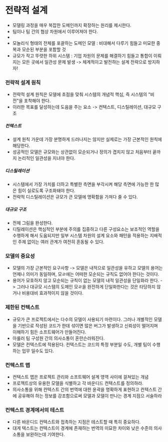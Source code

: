 # 전략적 설계

- 모델링 과정을 매우 복잡한 도메인까지 확장하는 원리를 제시한다.
- 팀이나 팀 간의 협상 차원에서 이루어져야 한다.
-
- 모놀리식 형태의 전체를 포괄하는 도메인 모델 : 비대해서 다루기 힘들고 미묘한 중복과 모순된 부분을 포함할 것
- 규모가 작고 뚜렷한 하위 시스템 : 기업 차원의 문제를 해결하기 힘들고 통합이 이뤄지는 모든 곳에서 일관성 문제 발생
  -> 체계적이고 발전하는 설계 전략으로 방지하자!

### 전략적 설계 원칙

- 전략적 설계 원칙은 모델에 초점을 맞춰 시스템의 개념적 핵심, 즉 시스템의 "비전"을 포착해야 한다.
- 이러한 목표를 달성하는데 도음을 주는 요소 -> 컨텍스트, 디스틸레이션, 대규모 구조

##### 컨텍스트

- 설계 원칙 가운데 가장 분명하게 드러나지는 않지만 실제로는 가장 근본적인 원칙에 해당한다.
- 성공적인 모델은 규모와는 상관없이 모순되거나 정의가 겹치지 않고 처음부터 끝까지 논리적인 일관성을 지녀야 한다.

##### 디스틸레이션

- 시스템에서 가장 가치를 더하고 특별한 측면을 부각시켜 해당 측면에 가능한 한 많은 힘이 실로도록 구조화돼야 한다.
- 전략적 디스틸레이션은 규모가 큰 모델에 명확함을 가져다 줄 수 있다.

##### 대규모 구조

- 전체 그림을 완성한다.
- 디틸레이션은 핵심적인 부분에 주의를 집중하고 다른 구성요소는 보조적인 역할을 수행하게 해서 도움되지만 일부 시스템 차원의 설계 요소와 패턴을 적용하는 지배적인 주제 없이는 여러 관계가 여전히 혼동될 수 있다.

### 모델의 중요성

- 모델의 가장 근본적인 요구사항 -> 모델은 내적으로 일관성을 유하고 모델의 용어는 언제나 의미가 동일하며, 모ㄹ에는 어떠한 모순되는 규칙도 없어야 한다는 것이다.
- 용어가 모호하지 않고 모순되는 규칙이 없는 모델의 내적 일관성을 단일화라 한다.
  -> 그러나 대규모 시스템의 도메인 모ㄹ을 완전하게 단일화한다는 것은 타당하지 않거나 비용대비 효과적이지 않을 것이다.

### 제한된 컨텍스트
- 규모가 큰 프로젝트에서는 다수의 모델이 사용되기 마련이다. 그러나 개별적인 모델을 기반으로 작성된 코드가 한데 섞이면 많은 버그가 발생하고 신뢰성이 떨어지며 이해하기 힘든 소프트웨어가 만들어진다.
- 아룰러 팀 구성원 간의 의사소통이 혼란슨러워진다. 
- 모델은 컨텍스트에 적용된다. 컨텍스트는 코드의 특정 부분일 수도, 개별 팀이 수행하는 업무 일수도 있다. 

### 컨텍스트 맵
- 컨텍스트 맵은 프로젝트 관리와 소프트웨어 설계 영역 사이에 걸쳐있는 개념
- 프로젝트상의 유용한 모델을 식별하고 각 바운디드 컨텍스트를 정의하라.
- 의사소통을 위해 컨텍스트 간의 번역에 대한 윤곽을 명확하게 표현하고 컨텍스트 간에 공유해야 하는 정보를 강조함으로써 모델과 모델이 만나는 경계 지점으 서술하라

### 컨텍스트 경계에서의 테스트
- 다른 바운디드 컨텍스트와 접촉하는 지점은 테스트할 때 특히 중요하다.
- 대게 텍스트는 컨텍스트이 경계에 존재하는 번역의 미묘한 차이와 낮은 수준의 의사소통을 보완하는데 기여한다.

